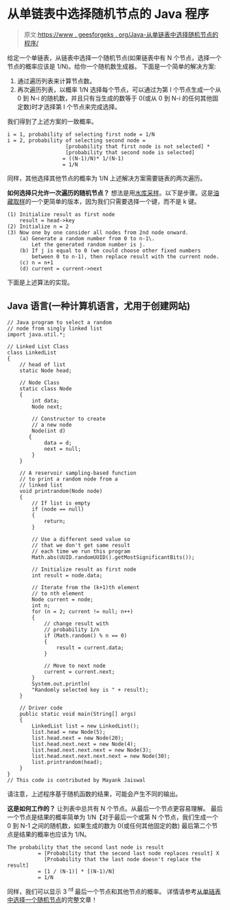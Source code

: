 # 从单链表中选择随机节点的 Java 程序

> 原文:[https://www . geesforgeks . org/Java-从单链表中选择随机节点的程序/](https://www.geeksforgeeks.org/java-program-for-selecting-a-random-node-from-a-singly-linked-list/)

给定一个单链表，从链表中选择一个随机节点(如果链表中有 N 个节点，选择一个节点的概率应该是 1/N)。给你一个随机数生成器。
下面是一个简单的解决方案:

1.  通过遍历列表来计算节点数。
2.  再次遍历列表，以概率 1/N 选择每个节点，可以通过为第 I 个节点生成一个从 0 到 N-i 的随机数，并且只有当生成的数等于 0(或从 0 到 N-i 的任何其他固定数)时才选择第 I 个节点来完成选择。

我们得到了上述方案的一致概率。

```
i = 1, probability of selecting first node = 1/N
i = 2, probability of selecting second node =
                   [probability that first node is not selected] * 
                   [probability that second node is selected]
                  = ((N-1)/N)* 1/(N-1)
                  = 1/N  
```

同样，其他选择其他节点的概率为 1/N
上述解决方案需要链表的两次遍历。

**如何选择只允许一次遍历的随机节点？**
想法是用[水库采样](https://www.geeksforgeeks.org/reservoir-sampling/)。以下是步骤。这是[油藏取样](https://www.geeksforgeeks.org/reservoir-sampling/)的一个更简单的版本，因为我们只需要选择一个键，而不是 k 键。

```
(1) Initialize result as first node
    result = head->key 
(2) Initialize n = 2
(3) Now one by one consider all nodes from 2nd node onward.
    (a) Generate a random number from 0 to n-1\. 
        Let the generated random number is j.
    (b) If j is equal to 0 (we could choose other fixed numbers 
        between 0 to n-1), then replace result with the current node.
    (c) n = n+1
    (d) current = current->next
```

下面是上述算法的实现。

## Java 语言(一种计算机语言，尤用于创建网站)

```
// Java program to select a random 
// node from singly linked list
import java.util.*;

// Linked List Class
class LinkedList 
{
    // head of list
    static Node head;  

    // Node Class 
    static class Node 
    {
        int data;
        Node next;

        // Constructor to create 
        // a new node
        Node(int d) 
       {
            data = d;
            next = null;
        }
    }

    // A reservoir sampling-based function 
    // to print a random node from a 
    // linked list
    void printrandom(Node node) 
    {
        // If list is empty
        if (node == null) 
        {
            return;
        }

        // Use a different seed value so 
        // that we don't get same result 
        // each time we run this program
        Math.abs(UUID.randomUUID().getMostSignificantBits());

        // Initialize result as first node
        int result = node.data;

        // Iterate from the (k+1)th element 
        // to nth element
        Node current = node;
        int n;
        for (n = 2; current != null; n++) 
        {
            // change result with 
            // probability 1/n
            if (Math.random() % n == 0) 
            {
                result = current.data;
            }

            // Move to next node
            current = current.next;
        }
        System.out.println(
        "Randomly selected key is " + result);
    }

    // Driver code
    public static void main(String[] args) 
    {
        LinkedList list = new LinkedList();
        list.head = new Node(5);
        list.head.next = new Node(20);
        list.head.next.next = new Node(4);
        list.head.next.next.next = new Node(3);
        list.head.next.next.next.next = new Node(30);
        list.printrandom(head);
    }
}
// This code is contributed by Mayank Jaiswal
```

请注意，上述程序基于随机函数的结果，可能会产生不同的输出。

**这是如何工作的？**
让列表中总共有 N 个节点。从最后一个节点更容易理解。
最后一个节点是结果的概率简单为 1/N【对于最后一个或第 N 个节点，我们生成一个 0 到 N-1 之间的随机数，如果生成的数为 0(或任何其他固定的数)
最后第二个节点是结果的概率也应该为 1/N。

```
The probability that the second last node is result 
          = [Probability that the second last node replaces result] X 
            [Probability that the last node doesn't replace the result] 
          = [1 / (N-1)] * [(N-1)/N]
          = 1/N
```

同样，我们可以显示 3 <sup>rd</sup> 最后一个节点和其他节点的概率。
详情请参考[从单链表中选择一个随机节点](https://www.geeksforgeeks.org/select-a-random-node-from-a-singly-linked-list/)的完整文章！